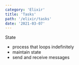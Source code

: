 ```yaml
---
category: 'Elixir'
title: 'Tasks'
path: '/elixir/tasks'
date: '2021-03-07'
---
```


State

- process that loops indefinitely
- maintain state
- send and receive messages
